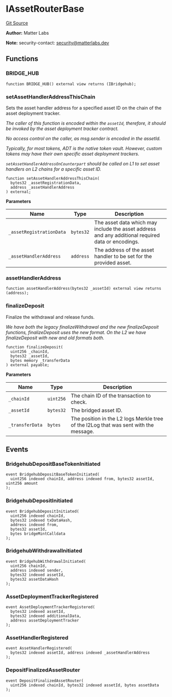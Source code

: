 # IAssetRouterBase
[Git Source](https://github.com/matter-labs/zksync-contracts/blob/a1506a91fd7e3b73aa6fe10caf12e32f39e26211/contracts/l1-contracts/bridge/asset-router/IAssetRouterBase.sol)

**Author:**
Matter Labs

**Note:**
security-contact: security@matterlabs.dev


## Functions
### BRIDGE_HUB


```solidity
function BRIDGE_HUB() external view returns (IBridgehub);
```

### setAssetHandlerAddressThisChain

Sets the asset handler address for a specified asset ID on the chain of the asset deployment tracker.

*The caller of this function is encoded within the `assetId`, therefore, it should be invoked by the asset deployment tracker contract.*

*No access control on the caller, as msg.sender is encoded in the assetId.*

*Typically, for most tokens, ADT is the native token vault. However, custom tokens may have their own specific asset deployment trackers.*

*`setAssetHandlerAddressOnCounterpart` should be called on L1 to set asset handlers on L2 chains for a specific asset ID.*


```solidity
function setAssetHandlerAddressThisChain(
  bytes32 _assetRegistrationData,
  address _assetHandlerAddress
) external;
```
**Parameters**

|Name|Type|Description|
|----|----|-----------|
|`_assetRegistrationData`|`bytes32`|The asset data which may include the asset address and any additional required data or encodings.|
|`_assetHandlerAddress`|`address`|The address of the asset handler to be set for the provided asset.|


### assetHandlerAddress


```solidity
function assetHandlerAddress(bytes32 _assetId) external view returns (address);
```

### finalizeDeposit

Finalize the withdrawal and release funds.

*We have both the legacy finalizeWithdrawal and the new finalizeDeposit functions,
finalizeDeposit uses the new format. On the L2 we have finalizeDeposit with new and old formats both.*


```solidity
function finalizeDeposit(
  uint256 _chainId,
  bytes32 _assetId,
  bytes memory _transferData
) external payable;
```
**Parameters**

|Name|Type|Description|
|----|----|-----------|
|`_chainId`|`uint256`|The chain ID of the transaction to check.|
|`_assetId`|`bytes32`|The bridged asset ID.|
|`_transferData`|`bytes`|The position in the L2 logs Merkle tree of the l2Log that was sent with the message.|


## Events
### BridgehubDepositBaseTokenInitiated

```solidity
event BridgehubDepositBaseTokenInitiated(
  uint256 indexed chainId, address indexed from, bytes32 assetId, uint256 amount
);
```

### BridgehubDepositInitiated

```solidity
event BridgehubDepositInitiated(
  uint256 indexed chainId,
  bytes32 indexed txDataHash,
  address indexed from,
  bytes32 assetId,
  bytes bridgeMintCalldata
);
```

### BridgehubWithdrawalInitiated

```solidity
event BridgehubWithdrawalInitiated(
  uint256 chainId,
  address indexed sender,
  bytes32 indexed assetId,
  bytes32 assetDataHash
);
```

### AssetDeploymentTrackerRegistered

```solidity
event AssetDeploymentTrackerRegistered(
  bytes32 indexed assetId,
  bytes32 indexed additionalData,
  address assetDeploymentTracker
);
```

### AssetHandlerRegistered

```solidity
event AssetHandlerRegistered(
  bytes32 indexed assetId, address indexed _assetHandlerAddress
);
```

### DepositFinalizedAssetRouter

```solidity
event DepositFinalizedAssetRouter(
  uint256 indexed chainId, bytes32 indexed assetId, bytes assetData
);
```

